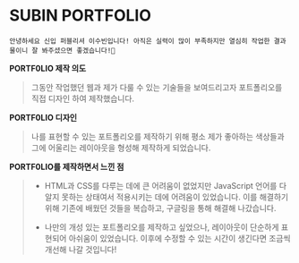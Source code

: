 # SUBIN PORTFOLIO

`안녕하세요 신입 퍼블리셔 이수빈입니다! 아직은 실력이 많이 부족하지만 열심히 작업한 결과물이니 잘 봐주셨으면 좋겠습니다!🤗`

**PORTF0LIO 제작 의도**

> 그동안 작업했던 웹과 제가 다룰 수 있는 기술들을 보여드리고자 포트폴리오를 직접 디자인 하여 제작했습니다.

**PORTF0LIO 디자인**

> 나를 표현할 수 있는 포트폴리오를 제작하기 위해 평소 제가 좋아하는 색상들과 그에 어울리는 레이아웃을 형성해 제작하게 되었습니다.

**PORTF0LIO를 제작하면서 느낀 점**

> - HTML과 CSS를 다루는 데에 큰 어려움이 없었지만 JavaScript 언어를 다 알지 못하는 상태여서 적용시키는 데에 어려움이 있었습니다. 이를 해결하기 위해 기존에 배웠던 것들을 복습하고, 구글링을 통해 해결해 나갔습니다.
>
> - 나만의 개성 있는 포트폴리오를 제작하고 싶었으나, 레이아웃이 단순하게 표현되어 아쉬움이 있었습니다. 이후에 수정할 수 있는 시간이 생긴다면 조금씩 개선해 나갈 것입니다!
